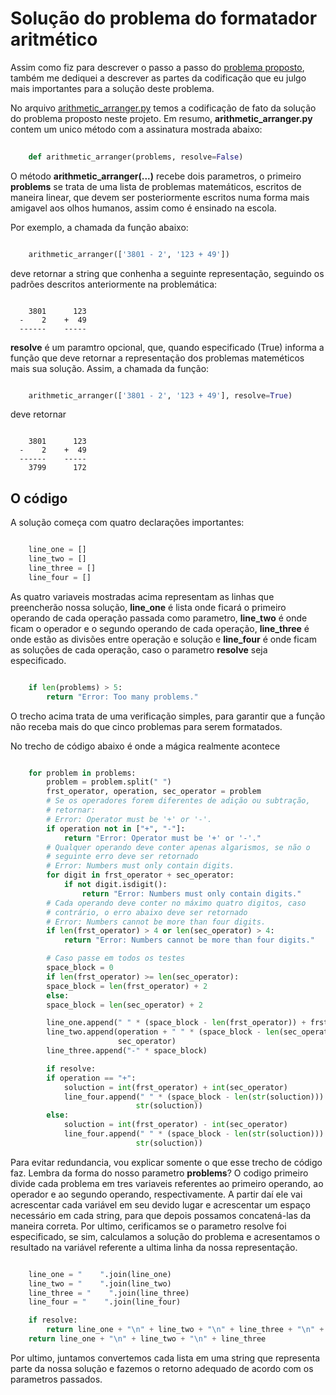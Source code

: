 # **Solução do problema do formatador aritmético**

Assim como fiz para descrever o passo a passo do [problema proposto](./../README.md), também me dediquei a descrever as partes da codificação que eu julgo mais importantes para a solução deste problema.

No arquivo [arithmetic_arranger.py](./arithmetic_arranger.py) temos a codificação de fato da solução do problema proposto neste projeto. Em resumo, **arithmetic_arranger.py** contem um unico método com a assinatura mostrada abaixo:

```python
    
    def arithmetic_arranger(problems, resolve=False)

```
O método **arithmetic_arranger(...)** recebe dois parametros, o primeiro **problems** se trata de uma lista de problemas matemáticos, escritos de maneira linear, que devem ser posteriormente escritos numa forma mais amigavel aos olhos humanos, assim como é ensinado na escola.

Por exemplo, a chamada da função abaixo:

```python

    arithmetic_arranger(['3801 - 2', '123 + 49'])

```

deve retornar a string que conhenha a seguinte representação, seguindo os padrões descritos anteriormente na problemática:

```

    3801      123
  -    2    +  49
  ------    -----

```

**resolve** é um paramtro opcional, que, quando especificado (True) informa a função que deve retornar a representação dos problemas mateméticos mais sua solução. Assim, a chamada da função:

```python

    arithmetic_arranger(['3801 - 2', '123 + 49'], resolve=True)

```

deve retornar 

```

    3801      123
  -    2    +  49
  ------    -----
    3799      172

```

## **O código**

A solução começa com quatro declarações importantes:

```python

    line_one = []
    line_two = []
    line_three = []
    line_four = []

```

As quatro variaveis mostradas acima representam as linhas que preencherão nossa solução, **line_one** é lista  onde ficará o primeiro operando de cada operação passada como parametro, **line_two** é onde ficam o operador e o segundo operando de cada operação, **line_three** é onde estão as divisões entre operação e solução e **line_four** é onde ficam as soluções de cada operação, caso o parametro **resolve** seja especificado.

```python

    if len(problems) > 5:
        return "Error: Too many problems."

```

O trecho acima trata de uma verificação simples, para garantir que a função não receba mais do que cinco problemas para serem formatados.

No trecho de código abaixo é onde a mágica realmente acontece

```python

    for problem in problems:
        problem = problem.split(" ")
        frst_operator, operation, sec_operator = problem
        # Se os operadores forem diferentes de adição ou subtração,
        # retornar:
        # Error: Operator must be '+' or '-'.
        if operation not in ["+", "-"]:
            return "Error: Operator must be '+' or '-'."
        # Qualquer operando deve conter apenas algarismos, se não o
        # seguinte erro deve ser retornado
        # Error: Numbers must only contain digits.
        for digit in frst_operator + sec_operator:
            if not digit.isdigit():
                return "Error: Numbers must only contain digits."
        # Cada operando deve conter no máximo quatro digitos, caso
        # contrário, o erro abaixo deve ser retornado
        # Error: Numbers cannot be more than four digits.
        if len(frst_operator) > 4 or len(sec_operator) > 4:
            return "Error: Numbers cannot be more than four digits."

        # Caso passe em todos os testes
        space_block = 0
        if len(frst_operator) >= len(sec_operator):
        space_block = len(frst_operator) + 2
        else:
        space_block = len(sec_operator) + 2

        line_one.append(" " * (space_block - len(frst_operator)) + frst_operator)
        line_two.append(operation + " " * (space_block - len(sec_operator) - 1) +
                        sec_operator)
        line_three.append("-" * space_block)

        if resolve:
        if operation == "+":
            soluction = int(frst_operator) + int(sec_operator)
            line_four.append(" " * (space_block - len(str(soluction))) +
                            str(soluction))
        else:
            soluction = int(frst_operator) - int(sec_operator)
            line_four.append(" " * (space_block - len(str(soluction))) +
                            str(soluction))


```

Para evitar redundancia, vou explicar somente o que esse trecho de código faz. Lembra da forma do nosso parametro **problems**? O codigo primeiro divide cada problema em tres variaveis referentes ao primeiro operando, ao operador e ao segundo operando, respectivamente. A partir daí ele vai acrescentar cada variável em seu devido lugar e acrescentar um espaço necessário em cada string, para que depois possamos concatená-las da maneira correta. Por ultimo, cerificamos se o parametro resolve foi especificado, se sim, calculamos a solução do problema e acresentamos o resultado na variável referente a ultima linha da nossa representação.

```python

    line_one = "    ".join(line_one)
    line_two = "    ".join(line_two)
    line_three = "    ".join(line_three)
    line_four = "    ".join(line_four)

    if resolve:
        return line_one + "\n" + line_two + "\n" + line_three + "\n" + line_four
    return line_one + "\n" + line_two + "\n" + line_three

```

Por ultimo, juntamos convertemos cada lista em uma string que representa parte da nossa solução e fazemos o retorno adequado de acordo com os parametros passados.